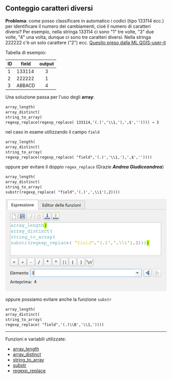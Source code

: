 ## Conteggio caratteri diversi

**Problema**: come posso classificare in automatico i codici (tipo 133114 ecc.) per identificare il numero dei cambiamenti, cioè il numero di caratteri diversi? Per esempio, nella stringa 133114 ci sono "1" tre volte, "3" due volte, "4" una volta, dunque ci sono tre caratteri diversi. Nella stringa 222222 c'è un solo carattere ("2") ecc. [Quesito preso dalla ML QGIS-user-it](http://osgeo-org.1560.x6.nabble.com/calcolatore-di-campi-conteggio-simboli-numeri-lettere-diversi-td5444878.html)


Tabella di esempio:

ID|field|output
--|-----|:----:
1|133114 |3
2|222222 |1
3|ABBACD |4

Una soluzione passa per l'uso degli **array**:

```
array_length(
array_distinct(  
string_to_array(
regexp_replace(regexp_replace( 133114,'(.)','\\1,'),',$','')))) → 3
```

nel caso in esame utilizzando il campo `field`

```
array_length(
array_distinct(  
string_to_array(
regexp_replace(regexp_replace( "field",'(.)','\\1,'),',$',''))))
```

oppure per evitare il doppio `regex_replace` (Grazie **_Andrea Giudiceandrea_**)

```
array_length(
array_distinct(  
string_to_array(
substr(regexp_replace( "field",'(.)',',\\1'),2))))
```

[![screen](../img/esempi/conteggio_caratteri_diversi/img_01.png)](../img/esempi/conteggio_caratteri_diversi/img_01.png)

oppure possiamo evitare anche la funzione `substr`

```
array_length(
array_distinct(  
string_to_array(
regexp_replace( "field",'(.)\\B','\\1,'))))
```

---

Funzioni e variabili utilizzate:

* [array_length](../gr_funzioni/array/array_unico.md#array_length)
* [array_distinct](../gr_funzioni/array/array_unico.md#array_distinct)
* [string_to_array](../gr_funzioni/array/stringhe_di_testo_unico.md#string_to_array)
* [substr](../gr_funzioni/stringhe_di_testo/stringhe_di_testo_unico.md#substr)
* [regexp_replace](../gr_funzioni/stringhe_di_testo/stringhe_di_testo_unico.md#regexp_replace)

